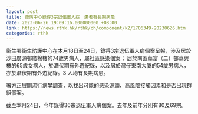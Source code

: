 ```yaml
---
layout: post
title: 衞防中心錄得3宗退伍軍人症　患者有長期病患
date: 2023-06-26 19:09:16.000000000 +08:00
link: https://news.rthk.hk/rthk/ch/component/k2/1706349-20230626.htm
categories: rthk
---
```


衞生署衞生防護中心在本月18日至24日，錄得3宗退伍軍人病個案呈報，涉及居於沙田廣源邨廣棉樓的74歲男病人，屬社區感染個案； 居於南區華富（二）邨華興樓的65歲女病人，於潛伏期有外遊紀錄，以及居於灣仔東南大廈的54歲男病人，亦於潛伏期有外遊紀錄。3 人均有長期病患。

署方正展開流行病學調查，以找出可能的感染源頭、高風險接觸因素和是否出現群組個案。

截至本月24日，今年錄得36宗退伍軍人病個案。去年及前年分別有80及69宗。
